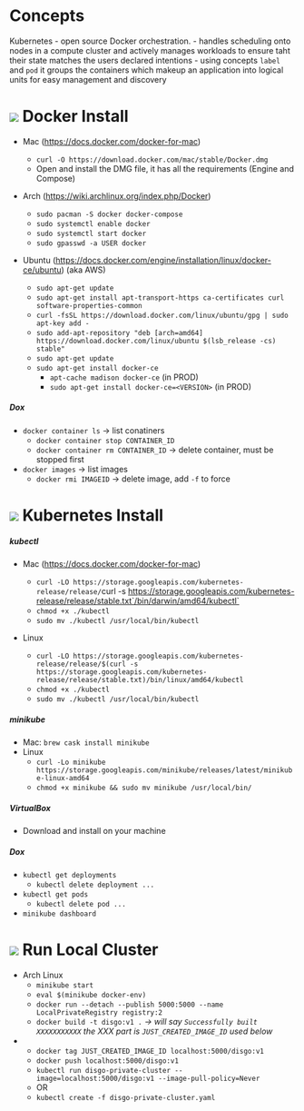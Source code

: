 # Concepts
Kubernetes - open source Docker orchestration.
	- handles scheduling onto nodes in a compute cluster and actively manages workloads to ensure taht their state matches the users declared intentions
	- using concepts `label` and `pod` it groups the containers which makeup an application into logical units for easy management and discovery

[](karch.png "")

# ![](https://storage.googleapis.com/material-icons/external-assets/v4/icons/svg/ic_done_black_24px.svg) Docker Install
- Mac (https://docs.docker.com/docker-for-mac)
	- `curl -O https://download.docker.com/mac/stable/Docker.dmg`
	- Open and install the DMG file, it has all the requirements (Engine and Compose)

- Arch (https://wiki.archlinux.org/index.php/Docker)
	- `sudo pacman -S docker docker-compose`
	- `sudo systemctl enable docker`
	- `sudo systemctl start docker`
	- `sudo gpasswd -a USER docker`

- Ubuntu (https://docs.docker.com/engine/installation/linux/docker-ce/ubuntu) (aka AWS)
	- `sudo apt-get update`
	- `sudo apt-get install apt-transport-https ca-certificates curl software-properties-common`
	- `curl -fsSL https://download.docker.com/linux/ubuntu/gpg | sudo apt-key add -`
	- `sudo add-apt-repository "deb [arch=amd64] https://download.docker.com/linux/ubuntu $(lsb_release -cs) stable"`
	- `sudo apt-get update`
	- `sudo apt-get install docker-ce`
		- `apt-cache madison docker-ce` (in PROD)
		- `sudo apt-get install docker-ce=<VERSION>` (in PROD)

##### Dox
- `docker container ls` -> list conatiners
	- `docker container stop CONTAINER_ID`
	- `docker container rm CONTAINER_ID` -> delete container, must be stopped first
- `docker images` -> list images
	- `docker rmi IMAGEID` -> delete image, add `-f` to force

# ![](https://storage.googleapis.com/material-icons/external-assets/v4/icons/svg/ic_done_black_24px.svg) Kubernetes Install

##### kubectl
- Mac (https://docs.docker.com/docker-for-mac)
	- `curl -LO https://storage.googleapis.com/kubernetes-release/release/`curl -s https://storage.googleapis.com/kubernetes-release/release/stable.txt`/bin/darwin/amd64/kubectl`
	- `chmod +x ./kubectl`
	- `sudo mv ./kubectl /usr/local/bin/kubectl`

- Linux
	- `curl -LO https://storage.googleapis.com/kubernetes-release/release/$(curl -s https://storage.googleapis.com/kubernetes-release/release/stable.txt)/bin/linux/amd64/kubectl`
	- `chmod +x ./kubectl`
	- `sudo mv ./kubectl /usr/local/bin/kubectl`

##### minikube
- Mac: `brew cask install minikube`
- Linux
	- `curl -Lo minikube https://storage.googleapis.com/minikube/releases/latest/minikube-linux-amd64`
	- `chmod +x minikube && sudo mv minikube /usr/local/bin/`

##### VirtualBox
- Download and install on your machine

##### Dox
- `kubectl get deployments`
	- `kubectl delete deployment ...`
- `kubectl get pods`
	- `kubectl delete pod ...`
- `minikube dashboard`

# ![](https://storage.googleapis.com/material-icons/external-assets/v4/icons/svg/ic_directions_run_black_24px.svg) Run Local Cluster
- Arch Linux
	- `minikube start`
	- `eval $(minikube docker-env)`
	- `docker run --detach --publish 5000:5000 --name LocalPrivateRegistry registry:2`
	- `docker build -t disgo:v1 .` _-> will say `Successfully built XXXXXXXXXXX` the XXX part is `JUST_CREATED_IMAGE_ID` used below_
-	- `docker tag JUST_CREATED_IMAGE_ID localhost:5000/disgo:v1`
	- `docker push localhost:5000/disgo:v1`
	- `kubectl run disgo-private-cluster --image=localhost:5000/disgo:v1 --image-pull-policy=Never`
	-  OR
	- `kubectl create -f disgo-private-cluster.yaml`
